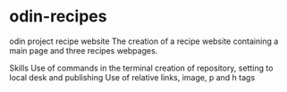 # odin-recipes
odin project recipe website
The creation of a recipe website containing a main page and three recipes webpages.

Skills 
Use of commands in the terminal 
creation of repository, setting to local desk and publishing 
Use of relative links, image, p and h tags